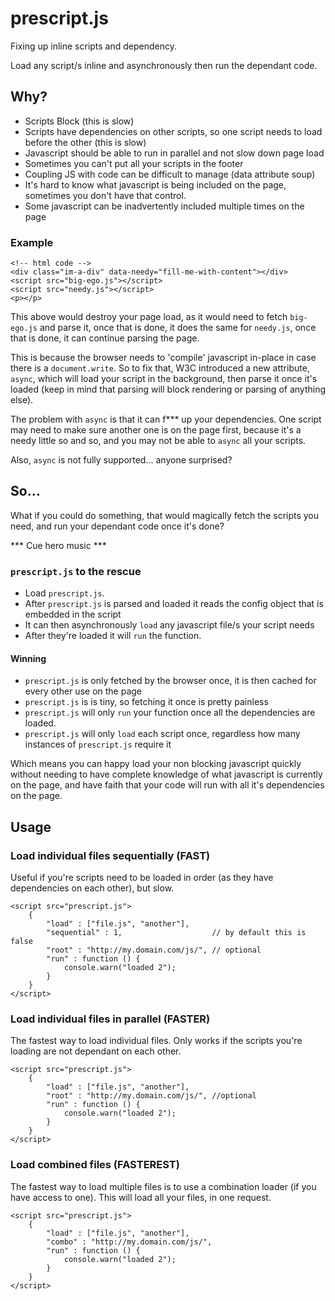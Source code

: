prescript.js
============

Fixing up inline scripts and dependency.

Load any script/s inline and asynchronously then run the dependant code.

## Why?

*   Scripts Block (this is slow)
*   Scripts have dependencies on other scripts, so one script needs to load before the other (this is slow)
*   Javascript should be able to run in parallel and not slow down page load
*   Sometimes you can't put all your scripts in the footer
*   Coupling JS with code can be difficult to manage (data attribute soup)
*   It's hard to know what javascript is being included on the page, sometimes you don't have that control.
*   Some javascript can be inadvertently included multiple times on the page

### Example

    <!-- html code -->
    <div class="im-a-div" data-needy="fill-me-with-content"></div>
    <script src="big-ego.js"></script>
    <script src="needy.js"></script>
    <p></p>
    
This above would destroy your page load, as it would need to fetch `big-ego.js` and parse it, once that is done, it does the same for `needy.js`, once that is done, it can continue parsing the page.

This is because the browser needs to 'compile' javascript in-place in case there is a `document.write`. So to fix that, W3C introduced a new attribute, `async`, which will load your script in the background, then parse it once it's loaded (keep in mind that parsing will block rendering or parsing of anything else).

The problem with `async` is that it can f*** up your dependencies. One script may need to make sure another one is on the page first, because it's a needy little so and so, and you may not be able to `async` all your scripts.

Also, `async` is not fully supported... anyone surprised?

## So...

What if you could do something, that would magically fetch the scripts you need, and run your dependant code once it's done?

*** Cue hero music ***

### `prescript.js` to the rescue

*   Load `prescript.js`. 
*   After `prescript.js` is parsed and loaded it reads the config object that is embedded in the script
*   It can then asynchronously `load` any javascript file/s your script needs
*   After they're loaded it will `run` the function.

#### Winning

*   `prescript.js` is only fetched by the browser once, it is then cached for every other use on the page
*   `prescript.js` is is tiny, so fetching it once is pretty painless
*   `prescript.js` will only `run` your function once all the dependencies are loaded.
*   `prescript.js` will only `load` each script once, regardless how many instances of `prescript.js` require it

Which means you can happy load your non blocking javascript quickly without needing to have complete knowledge of what javascript is currently on the page, and have faith that your code will run with all it's dependencies on the page.

## Usage

### Load individual files sequentially (FAST) 

Useful if you're scripts need to be loaded in order (as they have dependencies on each other), but slow.

    <script src="prescript.js">
        {
            "load" : ["file.js", "another"],
            "sequential" : 1,                    // by default this is false
            "root" : "http://my.domain.com/js/", // optional
            "run" : function () {
                console.warn("loaded 2");
            }
        }
    </script>

### Load individual files in parallel (FASTER)

The fastest way to load individual files. Only works if the scripts you're loading are not dependant on each other.

    <script src="prescript.js">
        {
            "load" : ["file.js", "another"],
            "root" : "http://my.domain.com/js/", //optional
            "run" : function () {
                console.warn("loaded 2");
            }
        }
    </script>


### Load combined files (FASTEREST)

The fastest way to load multiple files is to use a combination loader (if you have access to one). This will load all your files, in one request.

    <script src="prescript.js">
        {
            "load" : ["file.js", "another"],
            "combo" : "http://my.domain.com/js/",
            "run" : function () {
                console.warn("loaded 2");
            }
        }
    </script>